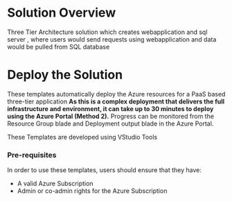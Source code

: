 # Solution Overview
Three Tier Architecture solution which creates webapplication and sql server , where users would send requests using webapplication and data would be pulled from SQL database

# Deploy the Solution

These templates automatically deploy the Azure resources for a PaaS based three-tier application 
**As this is a complex deployment that delivers the full infrastructure and environment, it can take up to 30 minutes to deploy using the Azure Portal 
(Method 2).** Progress can be monitored from the Resource Group blade and Deployment output blade in the Azure Portal.

These Templates are developed using VStudio Tools

 ### Pre-requisites

 In order to use these templates, users should ensure that they have:

- A valid Azure Subscription
- Admin or co-admin rights for the Azure Subscription
